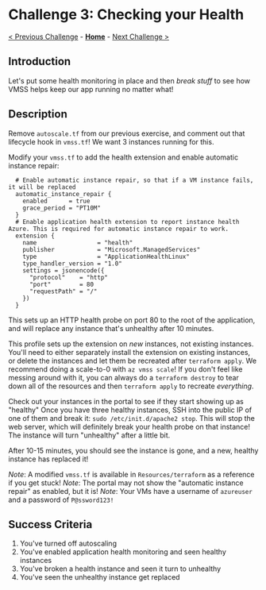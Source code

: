 # Challenge 3: Checking your Health
[< Previous Challenge](../02-scaling/README.md) - **[Home](../../README.md)** - [Next Challenge >](../04-loadbalancing/README.md)

## Introduction
Let's put some health monitoring in place and then *break stuff* to see how VMSS helps keep our app running no matter what!

## Description

Remove `autoscale.tf` from our previous exercise, and comment out that lifecycle hook in `vmss.tf`! We want 3 instances running for this.

Modify your `vmss.tf` to add the health extension and enable automatic instance repair:
```
  # Enable automatic instance repair, so that if a VM instance fails, it will be replaced
  automatic_instance_repair {
    enabled      = true
    grace_period = "PT10M"
  }
  # Enable application health extension to report instance health Azure. This is required for automatic instance repair to work.
  extension {
    name                 = "health"
    publisher            = "Microsoft.ManagedServices"
    type                 = "ApplicationHealthLinux"
    type_handler_version = "1.0"
    settings = jsonencode({
      "protocol"    = "http"
      "port"        = 80
      "requestPath" = "/"
    })
  }
```
This sets up an HTTP health probe on port 80 to the root of the application, and will replace any instance that's unhealthy after 10 minutes.

This profile sets up the extension on *new* instances, not existing instances. You'll need to either separately install the extension on existing instances, or delete the instances and let them be recreated after `terraform apply`. We recommend doing a scale-to-0 with `az vmss scale`! If you don't feel like messing around with it, you can always do a `terraform destroy` to tear down all of the resources and then `terraform apply` to recreate *everything*.

Check out your instances in the portal to see if they start showing up as "healthy"
Once you have three healthy instances, SSH into the public IP of one of them and break it: `sudo /etc/init.d/apache2 stop`. This will stop the web server, which will definitely break your health probe on that instance! The instance will turn "unhealthy" after a little bit.

After 10-15 minutes, you should see the instance is gone, and a new, healthy instance has replaced it!

*Note*: A modified `vmss.tf` is available in `Resources/terraform` as a reference if you get stuck!
*Note*: The portal may not show the "automatic instance repair" as enabled, but it is!
*Note*: Your VMs have a username of `azureuser` and a password of `P@ssword123!`

## Success Criteria
1. You've turned off autoscaling
2. You've enabled application health monitoring and seen healthy instances
3. You've broken a health instance and seen it turn to unhealthy
4. You've seen the unhealthy instance get replaced